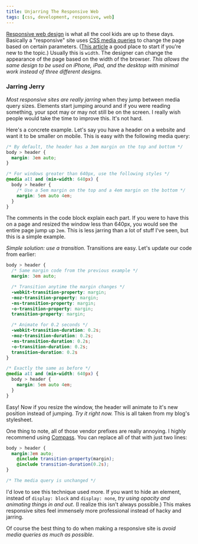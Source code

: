 ```yaml
---
title: Unjarring The Responsive Web
tags: [css, development, responsive, web]
---
```


[Responsive web design](http://en.wikipedia.org/wiki/Responsive_Web_Design) is what all the cool kids are up to these days. Basically a "responsive" site uses [CSS media queries](http://www.w3.org/TR/css3-mediaqueries/) to change the page based on certain parameters. ([This article](http://www.alistapart.com/articles/responsive-web-design/) a good place to start if you're new to the topic.) Usually this is `width`. The designer can change the appearance of the page based on the width of the browser. *This allows the same design to be used on iPhone, iPad, and the desktop with minimal work instead of three different designs.*

### Jarring Jerry

*Most responsive sites are really jarring* when they jump between media query sizes. Elements start jumping around and if you were reading something, your spot may or may not still be on the screen. I really wish people would take the time to improve this. It's not hard.

Here's a concrete example. Let's say you have a header on a website and want it to be smaller on mobile. This is easy with the following media query:

``` css
/* By default, the header has a 3em margin on the top and bottom */
body > header {
  margin: 3em auto;
}

/* For windows greater than 640px, use the following styles */
@media all and (min-width: 640px) {
  body > header {
    /* Use a 5em margin on the top and a 4em margin on the bottom */
    margin: 5em auto 4em;
  }
}
```

The comments in the code block explain each part. If you were to have this on a page and resized the window less than 640px, you would see the entire page jump up `2em`. This is less jarring than a lot of stuff I've seen, but this is a simple example.

*Simple solution: use a transition.* Transitions are easy. Let's update our code from earlier:

``` css
body > header {
  /* Same margin code from the previous example */
  margin: 3em auto;

  /* Transition anytime the margin changes */
  -webkit-transition-property: margin;
  -moz-transition-property: margin;
  -ms-transition-property: margin;
  -o-transition-property: margin;
  transition-property: margin;

  /* Animate for 0.2 seconds */
  -webkit-transition-duration: 0.2s;
  -moz-transition-duration: 0.2s;
  -ms-transition-duration: 0.2s;
  -o-transition-duration: 0.2s;
  transition-duration: 0.2s
}

/* Exactly the same as before */
@media all and (min-width: 640px) {
  body > header {
    margin: 5em auto 4em;
  }
}
```

Easy! Now if you resize the window, the header will animate to it's new position instead of jumping. *Try it right now.* This is all taken from my blog's stylesheet.

One thing to note, all of those vendor prefixes are really annoying. I highly recommend using [Compass](http://compass-style.org). You can replace all of that with just two lines:

``` scss
body > header {
  margin:3em auto;
	@include transition-property(margin);
	@include transition-duration(0.2s);
}

/* The media query is unchanged */
```

I'd love to see this technique used more. If you want to hide an element, instead of `display: block` and `display: none`, *try using opacity and animating things in and out*. (I realize this isn't always possible.) This makes responsive sites feel immensely more professional instead of hacky and jarring.

Of course the best thing to do when making a responsive site is *avoid media queries as much as possible*.
